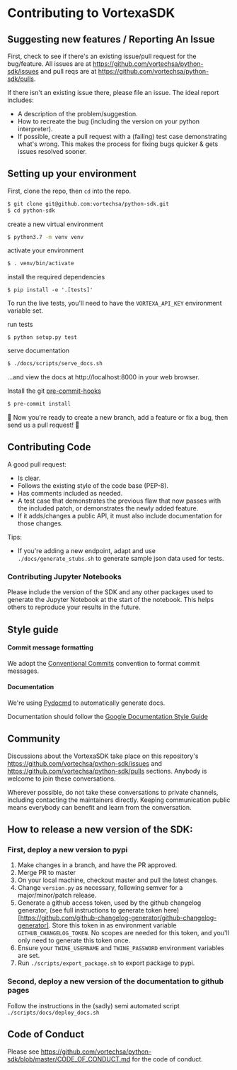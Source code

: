 # Contributing to VortexaSDK


## Suggesting new features / Reporting An Issue

First, check to see if there's an existing issue/pull request for the
bug/feature. All issues are at https://github.com/vortechsa/python-sdk/issues and pull reqs are at
https://github.com/vortechsa/python-sdk/pulls.

If there isn't an existing issue there, please file an issue. The
ideal report includes:

-  A description of the problem/suggestion.
-  How to recreate the bug (including the version on your python interpreter).
-  If possible, create a pull request with a (failing) test case
   demonstrating what's wrong. This makes the process for fixing bugs
   quicker & gets issues resolved sooner.

## Setting up your environment

First, clone the repo, then `cd` into the repo.

```bash
$ git clone git@github.com:vortechsa/python-sdk.git
$ cd python-sdk
```

create a new virtual environment
```bash
$ python3.7 -m venv venv
```

activate your environment
```bash
$ . venv/bin/activate
```

install the required dependencies
```
$ pip install -e '.[tests]'
```

To run the live tests, you'll need to have the `VORTEXA_API_KEY` environment variable set.

run tests
```
$ python setup.py test
```

serve documentation
```bash
$ ./docs/scripts/serve_docs.sh
```
…and view the docs at http://localhost:8000 in your web browser.

Install the git [pre-commit-hooks](https://pre-commit.com/#3-install-the-git-hook-scripts)
```bash
$ pre-commit install
```


:tada: Now you're ready to create a new branch, add a feature or fix a bug, then send us a pull request! :tada:

## Contributing Code

A good pull request:
-  Is clear.
-  Follows the existing style of the code base (PEP-8).
-  Has comments included as needed.
-  A test case that demonstrates the previous flaw that now passes with
   the included patch, or demonstrates the newly added feature.
-  If it adds/changes a public API, it must also include documentation
   for those changes.

Tips:
- If you're adding a new endpoint, adapt and use `./docs/generate_stubs.sh` to generate sample json data used for tests.

### Contributing Jupyter Notebooks

Please include the version of the SDK and any other packages used to generate the Jupyter Notebook at the start of the notebook. This helps others to reproduce your results in the future.

## Style guide

#### Commit message formatting
We adopt the [Conventional Commits](https://www.conventionalcommits.org) convention to format commit messages.


#### Documentation
We're using [Pydocmd](https://github.com/NiklasRosenstein/pydoc-markdown)
to automatically generate docs.

Documentation should follow the [Google Documentation Style Guide](https://developers.google.com/style/api-reference-comments)


## Community

Discussions about the VortexaSDK take place on this repository's https://github.com/vortechsa/python-sdk/issues and https://github.com/vortechsa/python-sdk/pulls sections. Anybody is welcome to join these conversations.

Wherever possible, do not take these conversations to private channels, including contacting the maintainers directly. Keeping communication public means everybody can benefit and learn from the conversation.

## How to release a new version of the SDK:

### First, deploy a new version to pypi
1. Make changes in a branch, and have the PR approved.
2. Merge PR to master
3. On your local machine, checkout master and pull the latest changes.
4. Change `version.py` as necessary, following semver for a major/minor/patch release.
5. Generate a github access token, used by the github changelog generator,
 (see full instructions to generate token here)[https://github.com/github-changelog-generator/github-changelog-generator].
Store this token in as environment variable `GITHUB_CHANGELOG_TOKEN`. No scopes are needed for this token,
and you'll only need to generate this token once.
6. Ensure your `TWINE_USERNAME` and `TWINE_PASSWORD` environment variables are set.
7. Run `./scripts/export_package.sh` to export package to pypi.

### Second, deploy a new version of the documentation to github pages

Follow the instructions in the (sadly) semi automated script `./scripts/docs/deploy_docs.sh` 


## Code of Conduct

Please see https://github.com/vortechsa/python-sdk/blob/master/CODE_OF_CONDUCT.md for the code of conduct.

